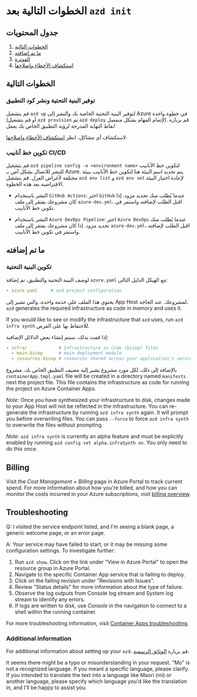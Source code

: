 <!--
CO_OP_TRANSLATOR_METADATA:
{
  "original_hash": "be745fda2aef9ee7ea772119fc6cdcf7",
  "translation_date": "2025-05-17T14:14:31+00:00",
  "source_file": "04-PracticalImplementation/samples/csharp/src/next-steps.md",
  "language_code": "mo"
}
-->
# الخطوات التالية بعد `azd init`

## جدول المحتويات

1. [الخطوات التالية](../../../../../../04-PracticalImplementation/samples/csharp/src)
2. [ما تم إضافته](../../../../../../04-PracticalImplementation/samples/csharp/src)
3. [الفوترة](../../../../../../04-PracticalImplementation/samples/csharp/src)
4. [استكشاف الأخطاء وإصلاحها](../../../../../../04-PracticalImplementation/samples/csharp/src)

## الخطوات التالية

### توفير البنية التحتية ونشر كود التطبيق

قم بتشغيل `azd up` لتوفير البنية التحتية الخاصة بك والنشر إلى Azure في خطوة واحدة (أو قم بتشغيل `azd provision` ثم `azd deploy` لإتمام المهام بشكل منفصل). قم بزيارة نقاط النهاية المدرجة لرؤية التطبيق الخاص بك يعمل!

لاستكشاف أي مشاكل، انظر [استكشاف الأخطاء وإصلاحها](../../../../../../04-PracticalImplementation/samples/csharp/src).

### تكوين خط أنابيب CI/CD

قم بتشغيل `azd pipeline config -e <environment name>` لتكوين خط الأنابيب للنشر للاتصال بشكل آمن بـ Azure. يتم تحديد اسم البيئة هنا لتكوين خط الأنابيب ببيئة مختلفة لأغراض العزل. قم بتشغيل `azd env list` و `azd env set` لإعادة اختيار البيئة الافتراضية بعد هذه الخطوة.

- النشر باستخدام `GitHub Actions`: اختر `GitHub` عندما يُطلب منك تحديد مزود. إذا كان مشروعك يفتقر إلى ملف `azure-dev.yml`، اقبل الطلب لإضافته واستمر في تكوين خط الأنابيب.

- النشر باستخدام `Azure DevOps Pipeline`: اختر `Azure DevOps` عندما يُطلب منك تحديد مزود. إذا كان مشروعك يفتقر إلى ملف `azure-dev.yml`، اقبل الطلب لإضافته واستمر في تكوين خط الأنابيب.

## ما تم إضافته

### تكوين البنية التحتية

لوصف البنية التحتية والتطبيق، تم إضافة `azure.yaml` مع الهيكل الدليل التالي:

```yaml
- azure.yaml     # azd project configuration
```

يحتوي هذا الملف على خدمة واحدة، والتي تشير إلى App Host لمشروعك. عند الحاجة، `azd` generates the required infrastructure as code in memory and uses it.

If you would like to see or modify the infrastructure that `azd` uses, run `azd infra synth` للاحتفاظ بها على القرص.

إذا قمت بذلك، سيتم إنشاء بعض الدلائل الإضافية:

```yaml
- infra/            # Infrastructure as Code (bicep) files
  - main.bicep      # main deployment module
  - resources.bicep # resources shared across your application's services
```

بالإضافة إلى ذلك، لكل مورد مشروع يشير إليه مضيف التطبيق الخاص بك، مشروع `containerApp.tmpl.yaml` file will be created in a directory named `manifests` next the project file. This file contains the infrastructure as code for running the project on Azure Container Apps.

*Note*: Once you have synthesized your infrastructure to disk, changes made to your App Host will not be reflected in the infrastructure. You can re-generate the infrastructure by running `azd infra synth` again. It will prompt you before overwriting files. You can pass `--force` to force `azd infra synth` to overwrite the files without prompting.

*Note*: `azd infra synth` is currently an alpha feature and must be explicitly enabled by running `azd config set alpha.infraSynth on`. You only need to do this once.

## Billing

Visit the *Cost Management + Billing* page in Azure Portal to track current spend. For more information about how you're billed, and how you can monitor the costs incurred in your Azure subscriptions, visit [billing overview](https://learn.microsoft.com/azure/developer/intro/azure-developer-billing).

## Troubleshooting

Q: I visited the service endpoint listed, and I'm seeing a blank page, a generic welcome page, or an error page.

A: Your service may have failed to start, or it may be missing some configuration settings. To investigate further:

1. Run `azd show`. Click on the link under "View in Azure Portal" to open the resource group in Azure Portal.
2. Navigate to the specific Container App service that is failing to deploy.
3. Click on the failing revision under "Revisions with Issues".
4. Review "Status details" for more information about the type of failure.
5. Observe the log outputs from Console log stream and System log stream to identify any errors.
6. If logs are written to disk, use *Console* in the navigation to connect to a shell within the running container.

For more troubleshooting information, visit [Container Apps troubleshooting](https://learn.microsoft.com/azure/container-apps/troubleshooting). 

### Additional information

For additional information about setting up your `azd`، قم بزيارة [الوثائق الرسمية](https://learn.microsoft.com/azure/developer/azure-developer-cli/make-azd-compatible?pivots=azd-convert).

It seems there might be a typo or misunderstanding in your request. "Mo" is not a recognized language. If you meant a specific language, please clarify. If you intended to translate the text into a language like Maori (mi) or another language, please specify which language you'd like the translation in, and I'll be happy to assist you.